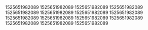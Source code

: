 1525651982089
1525651982089
1525651982089
1525651982089
1525651982089
1525651982089
1525651982089
1525651982089
1525651982089
1525651982089
1525651982089
1525651982089
1525651982089
1525651982089
1525651982089